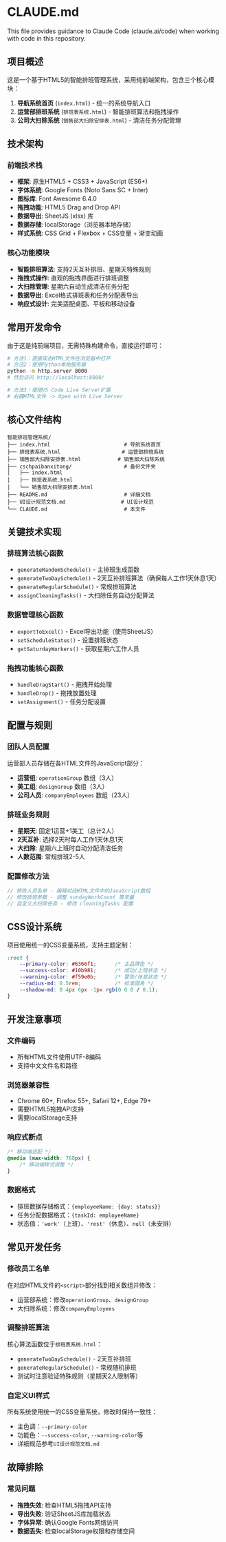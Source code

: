 # CLAUDE.md

This file provides guidance to Claude Code (claude.ai/code) when working with code in this repository.

## 项目概述

这是一个基于HTML5的智能排班管理系统，采用纯前端架构，包含三个核心模块：

1. **导航系统首页** (`index.html`) - 统一的系统导航入口
2. **运营部排班系统** (`排班表系统.html`) - 智能排班算法和拖拽操作
3. **公司大扫除系统** (`销售部大扫除安排表.html`) - 清洁任务分配管理

## 技术架构

### 前端技术栈
- **框架**: 原生HTML5 + CSS3 + JavaScript (ES6+)
- **字体系统**: Google Fonts (Noto Sans SC + Inter)
- **图标库**: Font Awesome 6.4.0 
- **拖拽功能**: HTML5 Drag and Drop API
- **数据导出**: SheetJS (xlsx) 库
- **数据存储**: localStorage（浏览器本地存储）
- **样式系统**: CSS Grid + Flexbox + CSS变量 + 渐变动画

### 核心功能模块
- **智能排班算法**: 支持2天互补排班、星期天特殊规则
- **拖拽式操作**: 直观的拖拽界面进行排班调整
- **大扫除管理**: 星期六自动生成清洁任务分配
- **数据导出**: Excel格式排班表和任务分配表导出
- **响应式设计**: 完美适配桌面、平板和移动设备

## 常用开发命令

由于这是纯前端项目，无需特殊构建命令，直接运行即可：

```bash
# 方法1：直接双击HTML文件在浏览器中打开
# 方法2：使用Python本地服务器
python -m http.server 8000
# 然后访问 http://localhost:8000/

# 方法3：使用VS Code Live Server扩展
# 右键HTML文件 -> Open with Live Server
```

## 核心文件结构

```
智能排班管理系统/
├── index.html                        # 导航系统首页
├── 排班表系统.html                    # 运营部排班系统
├── 销售部大扫除安排表.html            # 销售部大扫除系统
├── cschpaibanxitong/                 # 备份文件夹
│   ├── index.html
│   ├── 排班表系统.html
│   └── 销售部大扫除安排表.html
├── README.md                         # 详细文档
├── UI设计规范文档.md                  # UI设计规范
└── CLAUDE.md                         # 本文件
```

## 关键技术实现

### 排班算法核心函数
- `generateRandomSchedule()` - 主排班生成函数
- `generateTwoDaySchedule()` - 2天互补排班算法（确保每人工作1天休息1天）
- `generateRegularSchedule()` - 常规排班算法
- `assignCleaningTasks()` - 大扫除任务自动分配算法

### 数据管理核心函数
- `exportToExcel()` - Excel导出功能（使用SheetJS）
- `setScheduleStatus()` - 设置排班状态
- `getSaturdayWorkers()` - 获取星期六工作人员

### 拖拽功能核心函数
- `handleDragStart()` - 拖拽开始处理
- `handleDrop()` - 拖拽放置处理
- `setAssignment()` - 任务分配设置

## 配置与规则

### 团队人员配置
运营部人员存储在各HTML文件的JavaScript部分：
- **运营组**: `operationGroup` 数组（3人）
- **美工组**: `designGroup` 数组（3人） 
- **公司人员**: `companyEmployees` 数组（23人）

### 排班业务规则
- **星期天**: 固定1运营+1美工（总计2人）
- **2天互补**: 选择2天时每人工作1天休息1天
- **大扫除**: 星期六上班时自动分配清洁任务
- **人数范围**: 常规排班2-5人

### 配置修改方法
```javascript
// 修改人员名单 - 编辑对应HTML文件中的JavaScript数组
// 修改排班参数 - 调整 sundayWorkCount 等常量
// 自定义大扫除任务 - 修改 cleaningTasks 配置
```

## CSS设计系统

项目使用统一的CSS变量系统，支持主题定制：

```css
:root {
    --primary-color: #6366f1;      /* 主品牌色 */
    --success-color: #10b981;      /* 成功/上班状态 */
    --warning-color: #f59e0b;      /* 警告/休息状态 */
    --radius-md: 0.5rem;           /* 标准圆角 */
    --shadow-md: 0 4px 6px -1px rgb(0 0 0 / 0.1);
}
```

## 开发注意事项

### 文件编码
- 所有HTML文件使用UTF-8编码
- 支持中文文件名和路径

### 浏览器兼容性
- Chrome 60+, Firefox 55+, Safari 12+, Edge 79+
- 需要HTML5拖拽API支持
- 需要localStorage支持

### 响应式断点
```css
/* 移动端适配 */
@media (max-width: 768px) {
    /* 移动端样式调整 */
}
```

### 数据格式
- 排班数据存储格式：`{employeeName: {day: status}}`
- 任务分配数据格式：`{taskId: employeeName}`
- 状态值：`'work'`（上班）、`'rest'`（休息）、`null`（未安排）

## 常见开发任务

### 修改员工名单
在对应HTML文件的`<script>`部分找到相关数组并修改：
- 运营部系统：修改`operationGroup`、`designGroup`
- 大扫除系统：修改`companyEmployees`

### 调整排班算法
核心算法函数位于`排班表系统.html`：
- `generateTwoDaySchedule()` - 2天互补排班
- `generateRegularSchedule()` - 常规随机排班
- 测试时注意验证特殊规则（星期天2人限制等）

### 自定义UI样式
所有系统使用统一的CSS变量系统，修改时保持一致性：
- 主色调：`--primary-color`
- 功能色：`--success-color`, `--warning-color`等
- 详细规范参考`UI设计规范文档.md`

## 故障排除

### 常见问题
- **拖拽失效**: 检查HTML5拖拽API支持
- **导出失败**: 验证SheetJS库加载状态
- **字体异常**: 确认Google Fonts网络访问
- **数据丢失**: 检查localStorage权限和存储空间